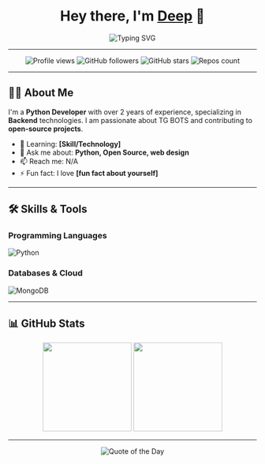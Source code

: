 <h1 align="center">Hey there, I'm <a href="https://github.com/dbbots">Deep</a> 👋</h1>
<p align="center">
  <img src="https://readme-typing-svg.demolab.com?font=Fira+Code&size=25&duration=4000&pause=500&color=F70000&center=true&width=435&lines=Python+Developer;Open+Source+Contributor;Always+Learning+New+Things" alt="Typing SVG">
</p>

---

<p align="center">
  <img src="https://komarev.com/ghpvc/?username=dbbots&style=flat-square&color=blue" alt="Profile views"/>
  <img alt="GitHub followers" src="https://img.shields.io/github/followers/dbbots?color=green&style=flat-square"/>
  <img alt="GitHub stars" src="https://img.shields.io/github/stars/dbbots?color=yellow&style=flat-square"/>
  <img alt="Repos count" src="https://img.shields.io/github/repo-count/dbbots?color=red&style=flat-square"/>
</p>

---

## 👨‍💻 About Me

I'm a **Python Developer** with over 2 years of experience, specializing in **Backend** technologies. I am passionate about TG BOTS and contributing to **open-source projects**.

- 🌱 Learning: **[Skill/Technology]**
- 💬 Ask me about: **Python, Open Source, web design**
- 📫 Reach me: N/A
- ⚡ Fun fact: I love **[fun fact about yourself]**

---

## 🛠️ Skills & Tools

### Programming Languages
![Python](https://img.shields.io/badge/Python-3670A0?style=for-the-badge&logo=python&logoColor=ffdd54)

### Databases & Cloud
![MongoDB](https://img.shields.io/badge/MongoDB-4EA94B?style=for-the-badge&logo=mongodb&logoColor=white)

---

## 📊 GitHub Stats

<p align="center">
  <img height="180em" src="https://github-readme-stats.vercel.app/api?username=dbbots&show_icons=true&hide_border=true&theme=radical" />
  <img height="180em" src="https://github-readme-stats.vercel.app/api/top-langs/?username=dbbots&layout=compact&hide_border=true&theme=radical" />
</p>

---

<p align="center">
  <img src="https://quotes-github-readme.vercel.app/api?type=horizontal&theme=radical" alt="Quote of the Day"/>
</p>

